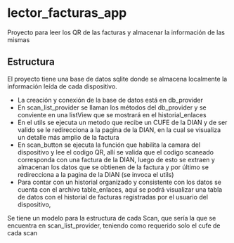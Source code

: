 # lector_facturas_app

Proyecto para leer los QR de las facturas y almacenar la información de las mismas

## Estructura

El proyecto tiene una base de datos sqlite donde se almacena localmente la información leída de cada dispositivo.

- La creación y conexión de la base de datos está en db_provider
- En scan_list_provider se llaman los métodos del db_provider y se conviente en una listView que se mostrará en el historial_enlaces 
- En el utils se ejecuta un metodo que recibe un CUFE de la DIAN y de ser valido se le redirecciona a la pagina de la 
DIAN, en la cual se visualiza un detalle más amplio de la factura
- En scan_button se ejecuta la función que habilita la camara del dispositivo y lee el codigo QR, allí se valida que el 
codigo scaneado corresponda con una factura de la DIAN, luego de esto se extraen y almacenan los datos que se obtienen de la factura y por último se redirecciona a la pagina de la DIAN (se invoca el utils)
- Para contar con un historial organizado y consistente con los datos se cuenta con el archivo table_enlaces, aquí se 
podrá visualizar una tabla de datos con el historial de facturas registradas por el usuario del dispositivo,

Se tiene un modelo para la estructura de cada Scan, que sería la que se encuentra en scan_list_provider, teniendo como requerido solo el cufe de cada scan
